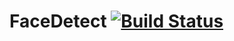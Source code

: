 # FaceDetect [![Build Status](https://travis-ci.org/quanghd96/FaceDetect.svg?branch=master)](https://travis-ci.org/quanghd96/FaceDetect)
